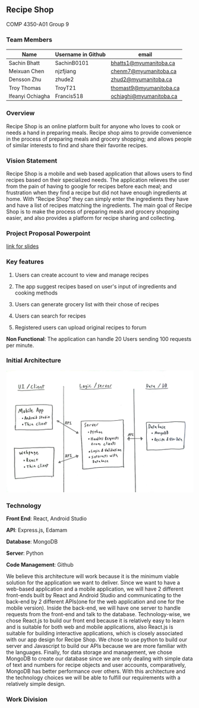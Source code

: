 ## Recipe Shop
COMP 4350-A01 Group 9
### Team Members

| Name | Username in Github  |   email |
|------|---------------------|---------|
| Sachin Bhatt | SachinB0101 | bhatts1@myumanitoba.ca |  
| Meixuan Chen | njzfjiang   | chenm7@myumanitoba.ca  |
| Densson Zhu  | zhude2 | zhud2@myumanitoba.ca |
| Troy Thomas | TroyT21 | thomast9@myumanitoba.ca |
| Ifeanyi Ochiagha | Francis518 |ochiaghi@myumanitoba.ca|

### Overview

Recipe Shop is an online platform built for anyone who loves to cook or needs a hand in preparing meals. Recipe shop aims to provide convenience in the process of preparing meals and grocery shopping; and allows people of similar interests to find and share their favorite recipes.

### Vision Statement
Recipe Shop is a mobile and web based application that allows users to find recipes based on their specialized needs. The application relieves the user from the pain of having to google for recipes before each meal; and frustration when they find a recipe but did not have enough ingredients at home. With “Recipe Shop” they can simply enter the ingredients they have and have a list of recipes matching the ingredients. The main goal of Recipe Shop is to make the process of preparing meals and grocery shopping easier, and also provides a platform for recipe sharing and collecting.

### Project Proposal Powerpoint
[link for slides](https://docs.google.com/presentation/d/1PnpB_A33euk-62a8-xNr9aGnYFOGQPwSr7CioqUJycA/edit#slide=id.g3003bf0c524_0_5)


### Key features
1.  Users can create account to view and manage recipes
    
2.  The app suggest recipes based on user's input of ingredients and cooking methods
    
3.  Users can generate grocery list with their chose of recipes
    
4.  Users can search for recipes
    
5.  Registered users can upload original recipes to forum

**Non Functional**: The application can handle 20 Users sending 100 requests per minute.

### Initial Architecture
![Architecture Diagram](https://github.com/SachinB0101/COMP-4350/blob/main/Documentation/Architecture.jpg)

### Technology
**Front End**: React, Android Studio 

**API**: Express.js, Edamam

**Database**: MongoDB

**Server**: Python

**Code Management**: Github

We believe this architecture will work because it is the minimum viable solution for the application we want to deliver. Since we want to have a web-based application and a mobile application, we will have 2 different front-ends built by React and Android Studio and communicating to the back-end by 2 different APIs(one for the web application and one for the mobile version). Inside the back-end, we will have one server to handle requests from the front-end and talk to the database. Technology-wise, we chose React.js to build our front end because it is relatively easy to learn and is suitable for both web and mobile applications, also React.js is suitable for building interactive applications, which is closely associated with our app design for Recipe Shop. We chose to use python to build our server and Javascript to build our APIs because we are more familiar with the languages. Finally, for data storage and management, we chose MongoDB to create our database since we are only dealing with simple data of text and numbers for recipe objects and user accounts, comparatively, MongoDB has better performance over others. With this architecture and the technology choices we will be able to fulfill our requirements with a relatively simple design.


### Work Division
